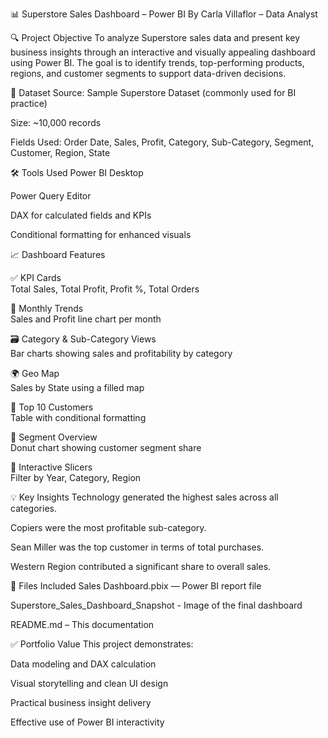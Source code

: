 📊 Superstore Sales Dashboard – Power BI
By Carla Villaflor – Data Analyst

🔍 Project Objective
To analyze Superstore sales data and present key business insights through an interactive and visually appealing dashboard using Power BI.
 The goal is to identify trends, top-performing products, regions, and customer segments to support data-driven decisions.

🧩 Dataset
Source: Sample Superstore Dataset (commonly used for BI practice)

Size: ~10,000 records

Fields Used: Order Date, Sales, Profit, Category, Sub-Category, Segment, Customer, Region, State

🛠️ Tools Used
Power BI Desktop

Power Query Editor

DAX for calculated fields and KPIs

Conditional formatting for enhanced visuals

📈 Dashboard Features
                             
✅ KPI Cards	                        
Total Sales, Total Profit, Profit %, Total Orders

📅 Monthly Trends	                    
Sales and Profit line chart per month

🗃️ Category & Sub-Category Views      
Bar charts showing sales and profitability by category

🌍 Geo Map                            
Sales by State using a filled map

👥 Top 10 Customers	                  
Table with conditional formatting

🍩 Segment Overview	                  
Donut chart showing customer segment share

🔘 Interactive Slicers	              
Filter by Year, Category, Region

💡 Key Insights
Technology generated the highest sales across all categories.

Copiers were the most profitable sub-category.

Sean Miller was the top customer in terms of total purchases.

Western Region contributed a significant share to overall sales.

📁 Files Included
Sales Dashboard.pbix — Power BI report file

Superstore_Sales_Dashboard_Snapshot - Image of the final dashboard

README.md – This documentation

✅ Portfolio Value
This project demonstrates:

Data modeling and DAX calculation

Visual storytelling and clean UI design

Practical business insight delivery

Effective use of Power BI interactivity


